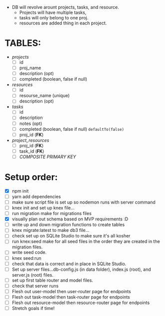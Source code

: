 - DB will revolve arount projects, tasks, and resource.
  - Projects will have multiple tasks,
  - tasks will only belong to one proj.
  - resources are added thing in each project.

# TABLES:
- *projects*
  - [ ] id
  - [ ] proj_name
  - [ ] description (opt)
  - [ ] completed (boolean, false if null) 

- *resources*
  - [ ] id
  - [ ] resourse_name (unique)
  - [ ] description (opt)
  
- *tasks*
  - [ ] id
  - [ ] description
  - [ ] notes (opt)
  - [ ] completed (boolean, false if null) `defaultTo(false)`
  - [ ] proj_id (__FK__)

- *project_resources* 
  - [ ] proj_id (__FK__)
  - [ ] task_id (__FK__)
  - [ ] *COMPOSITE PRIMARY KEY*

# Setup order:
- [x] npm init
- [ ] yarn add dependencies
- [ ] make sure script file is set up so nodemon runs with server command
- [ ] knex init and set up knex file...
- [ ] run migration make for migrations files
- [x] visually plan out schema based on MVP requirements :D 
- [ ] write up and down migration functions to create tables
- [ ] knex migrate:latest to make db3 file...
- [ ] check set up on SQLite Studio to make sure it's all kosher
- [ ] run knex:seed make for all seed files in the order they are created in the migration files.
- [ ] write seed code.
- [ ] knex seed:run
- [ ] check that data is correct and in place in SQLite Studio.
- [ ] Set up server files...db-config.js (in data folder), index.js (root), and server.js (root) files.
- [ ] set up first table router and model files.
- [ ] check that server runs
- [ ] Flesh out user-model then user-router page for endpoints
- [ ] Flesh out task-model then task-router page for endpoints 
- [ ] Flesh out resource-model then resource-router page for endpoints
- [ ] Stretch goals if time!